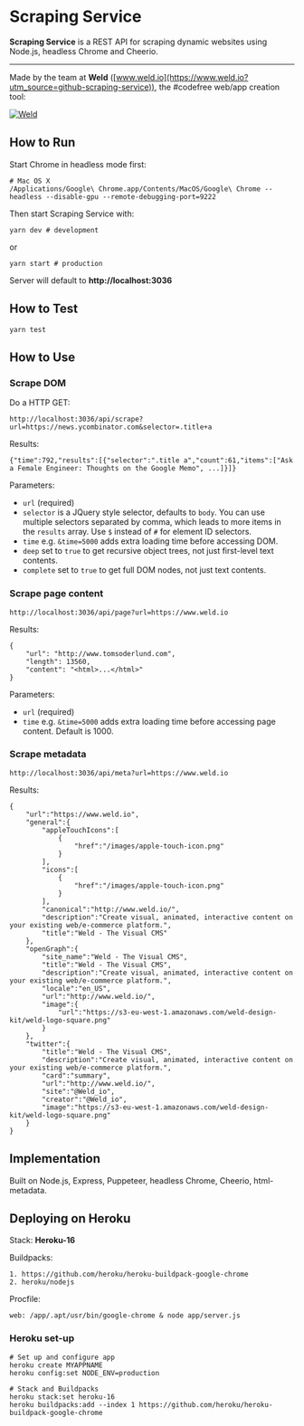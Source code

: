 # Scraping Service

**Scraping Service** is a REST API for scraping dynamic websites using Node.js, headless Chrome and Cheerio.

----------

Made by the team at **Weld** ([www.weld.io](https://www.weld.io?utm_source=github-scraping-service)), the #codefree web/app creation tool:

[![Weld](https://s3-eu-west-1.amazonaws.com/weld-social-and-blog/gif/weld_explained.gif?v2)](https://www.weld.io?utm_source=github-scraping-service)


## How to Run

Start Chrome in headless mode first:

	# Mac OS X
	/Applications/Google\ Chrome.app/Contents/MacOS/Google\ Chrome --headless --disable-gpu --remote-debugging-port=9222

Then start Scraping Service with:

	yarn dev # development

or

	yarn start # production

Server will default to **http://localhost:3036**


## How to Test

	yarn test


## How to Use

### Scrape DOM

Do a HTTP GET:

	http://localhost:3036/api/scrape?url=https://news.ycombinator.com&selector=.title+a

Results:

	{"time":792,"results":[{"selector":".title a","count":61,"items":["Ask a Female Engineer: Thoughts on the Google Memo", ...]}]}

Parameters:

* `url` (required)
* `selector` is a JQuery style selector, defaults to `body`. You can use multiple selectors separated by comma, which leads to more items in the `results` array. Use `$` instead of `#` for element ID selectors.
* `time` e.g. `&time=5000` adds extra loading time before accessing DOM.
* `deep` set to `true` to get recursive object trees, not just first-level text contents.
* `complete` set to `true` to get full DOM nodes, not just text contents.

### Scrape page content

	http://localhost:3036/api/page?url=https://www.weld.io

Results:

	{
		"url": "http://www.tomsoderlund.com",
		"length": 13560,
		"content": "<html>...</html>"
	}

Parameters:

* `url` (required)
* `time` e.g. `&time=5000` adds extra loading time before accessing page content. Default is 1000.

### Scrape metadata

	http://localhost:3036/api/meta?url=https://www.weld.io

Results:

	{
		"url":"https://www.weld.io",
		"general":{
			"appleTouchIcons":[
				{
					"href":"/images/apple-touch-icon.png"
				}
			],
			"icons":[
				{
					"href":"/images/apple-touch-icon.png"
				}
			],
			"canonical":"http://www.weld.io/",
			"description":"Create visual, animated, interactive content on your existing web/e-commerce platform.",
			"title":"Weld - The Visual CMS"
		},
		"openGraph":{
			"site_name":"Weld - The Visual CMS",
			"title":"Weld - The Visual CMS",
			"description":"Create visual, animated, interactive content on your existing web/e-commerce platform.",
			"locale":"en_US",
			"url":"http://www.weld.io/",
			"image":{
				"url":"https://s3-eu-west-1.amazonaws.com/weld-design-kit/weld-logo-square.png"
			}
		},
		"twitter":{
			"title":"Weld - The Visual CMS",
			"description":"Create visual, animated, interactive content on your existing web/e-commerce platform.",
			"card":"summary",
			"url":"http://www.weld.io/",
			"site":"@Weld_io",
			"creator":"@Weld_io",
			"image":"https://s3-eu-west-1.amazonaws.com/weld-design-kit/weld-logo-square.png"
		}
	}


## Implementation

Built on Node.js, Express, Puppeteer, headless Chrome, Cheerio, html-metadata.


## Deploying on Heroku

Stack: **Heroku-16**

Buildpacks:

	1. https://github.com/heroku/heroku-buildpack-google-chrome
	2. heroku/nodejs

Procfile:

	web: /app/.apt/usr/bin/google-chrome & node app/server.js

### Heroku set-up

	# Set up and configure app
	heroku create MYAPPNAME
	heroku config:set NODE_ENV=production

	# Stack and Buildpacks
	heroku stack:set heroku-16
	heroku buildpacks:add --index 1 https://github.com/heroku/heroku-buildpack-google-chrome
